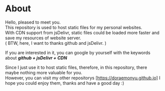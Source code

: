 # About
Hello, pleased to meet you.  
This repository is used to host static files for my personal websites.  
With CDN support from jsDelivr, static files could be loaded more faster and save my resources of website server.  
( BTW, here, I want to thanks github and jsDelivr. )  
 
If you are interested in it, you can google by yourself with the keywords about ***github + jsDelivr + CDN***  
 
 
Since I just use it to host static files, therefore, in this repository, there maybe nothing more valuable for you.  
However, you can visit my other repositorys  [https://doraemonyu.github.io]  I hope you could enjoy them, thanks and have a good day :)
